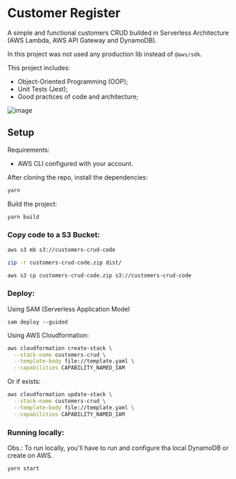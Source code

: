 # Customer Register

A simple and functional customers CRUD builded in Serverless Architecture (AWS Lambda, AWS API Gateway and DynamoDB).

In this project was not used any production lib instead of `@aws/sdk`.

This project includes:
- Object-Oriented Programming (OOP);
- Unit Tests (Jest);
- Good practices of code and architecture;

![image](https://github.com/user-attachments/assets/110b86a0-c9af-4241-9e40-94288ef8aa43)

## Setup

Requirements:
- AWS CLI configured with your account.

After cloning the repo, install the dependencies:

```bash
yarn
```

Build the project:

```bash
yarn build
```

### Copy code to a S3 Bucket:

```bash
aws s3 mb s3://customers-crud-code

zip -r customers-crud-code.zip dist/

aws s3 cp customers-crud-code.zip s3://customers-crud-code
```

### Deploy:

Using SAM (Serverless Application Model
```
sam deploy --guided 
```

Using AWS Cloudformation:

```bash
aws cloudformation create-stack \
  --stack-name customers-crud \
  --template-body file://template.yaml \
  --capabilities CAPABILITY_NAMED_IAM
```

Or if exists:

```bash
aws cloudformation update-stack \
  --stack-name customers-crud \
  --template-body file://template.yaml \
  --capabilities CAPABILITY_NAMED_IAM
```


### Running locally:

Obs.: To run locally, you'll have to run and configure tha local DynamoDB or create on AWS.

```bash
yarn start
```

